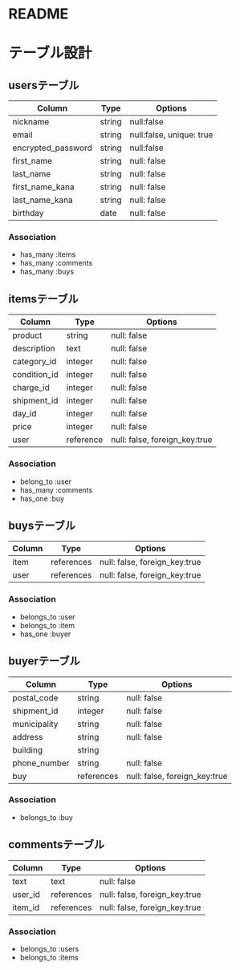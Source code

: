 # README
# テーブル設計

## usersテーブル
| Column             | Type   | Options                  |
| --------           | ------ | -----------              |
| nickname           | string | null:false               |
| email              | string | null:false, unique: true |
| encrypted_password | string | null:false               |
| first_name         | string | null: false              |
| last_name          | string | null: false              |
| first_name_kana    | string | null: false              |
| last_name_kana     | string | null: false              |
| birthday           | date   | null: false              |

### Association
- has_many :items
- has_many :comments
- has_many :buys


## itemsテーブル
| Column         | Type      | Options                       |
| --------       | ------    | -----------                   |
| product        | string    | null: false                   |
| description    | text      | null: false                   |
| category_id    | integer   | null: false                   |
| condition_id   | integer   | null: false                   |
| charge_id      | integer   | null: false                   |
| shipment_id    | integer   | null: false                   |
| day_id        | integer   | null: false                   |
| price          | integer   | null: false                   |
| user           | reference | null: false, foreign_key:true |

### Association
- belong_to :user
- has_many :comments
- has_one :buy


## buysテーブル
| Column    | Type       | Options                       |
| --------  | ------     | -----------                   |
| item      | references | null: false, foreign_key:true |
| user      | references | null: false, foreign_key:true |

### Association
- belongs_to :user
- belongs_to :item
- has_one :buyer

## buyerテーブル
| Column        | Type       | Options                       |
| --------      | ------     | -----------                   |
| postal_code   | string     | null: false                   |
| shipment_id   | integer    | null: false                   |
| municipality  | string     | null: false                   |
| address       | string     | null: false                   |
| building      | string     |                               |
| phone_number  | string     | null: false                   |
| buy           | references | null: false, foreign_key:true |

### Association
- belongs_to :buy



## commentsテーブル
| Column    | Type       | Options                       |
| --------  | ------     | -----------                   |
| text      | text       | null: false                   |
| user_id   | references | null: false, foreign_key:true |
| item_id   | references | null: false, foreign_key:true |

### Association
- belongs_to :users
- belongs_to :items

